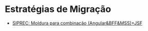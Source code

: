 # Estratégias de Migração

- [SIPREC: Moldura para combinação (Angular&BFF&MSS)+JSF](arquitetura/arquitetura/recomendacoes/estrategias-migracao/siprec-moldura.md)